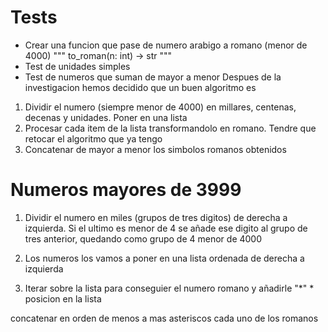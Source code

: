 # Tests

- Crear una funcion que pase de numero arabigo a romano (menor de 4000)
"""
to_roman(n: int) -> str
"""
- Test de unidades simples
- Test de numeros que suman de mayor a menor
Despues de la investigacion hemos decidido que un buen algoritmo es

1. Dividir el numero (siempre menor de 4000) en millares, centenas, decenas y unidades. Poner en una lista
2. Procesar cada item de la lista transformandolo en romano. Tendre que retocar el algoritmo que ya tengo
3. Concatenar de mayor a menor los simbolos romanos obtenidos

# Numeros mayores de 3999

1. Dividir el numero en miles (grupos de tres digitos) de derecha a izquierda. Si el ultimo es menor de 4 se añade ese digito al grupo de tres anterior, quedando como grupo de 4 menor de 4000

2. Los numeros los vamos a poner en una lista ordenada de derecha a izquierda

3. Iterar sobre la lista para conseguier el numero romano y añadirle "*" * posicion en la lista

concatenar en orden de menos a mas asteriscos cada uno de los romanos
